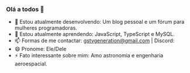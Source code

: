 ### Olá a todos 👋

- 🔭 Estou atualmente desenvolvendo: Um blog pessoal e um fórum para mulheres programadoras.
- 🌱 Estou atualmente aprendendo: JavaScript, TypeScript e MySQL.
- 📫 Formas de me contactar: gstvgeneration@gmail.com | Discord: 
- 😄 Pronome: Ele/Dele
- ⚡ Fato interessante sobre mim: Amo astronomia e engenharia aeroespacial.
